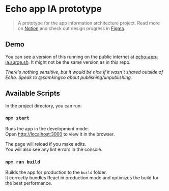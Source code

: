 # Echo app IA prototype

> A prototype for the app information architecture project. Read more on [Notion](https://www.notion.so/echohealth/App-Information-Architecture-dfbda084a8cf4db1857f3bdc676f59e5) and check out design progress in [Figma](https://www.figma.com/file/pSgcINbjEjrxmllLntpS7l/IA-vision?node-id=1%3A2).

## Demo

You can see a version of this running on the public internet at [echo-app-ia.surge.sh](https://echo-app-ia.surge.sh). It might not be the same version as in this repo.

_There's nothing sensitive, but it would be nice if it wasn't shared outside of Echo. Speak to @samkingco about publishing/unpublishing._

## Available Scripts

In the project directory, you can run:

### `npm start`

Runs the app in the development mode.<br />
Open [http://localhost:3000](http://localhost:3000) to view it in the browser.

The page will reload if you make edits.<br />
You will also see any lint errors in the console.

### `npm run build`

Builds the app for production to the `build` folder.<br />
It correctly bundles React in production mode and optimizes the build for the best performance.